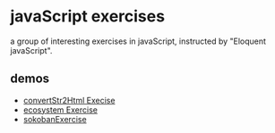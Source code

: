 # javaScript exercises
a group of interesting exercises in javaScript, instructed by "Eloquent javaScript".

## demos
* [convertStr2Html Execise](http://williammer.github.io/works/convertStr2HtmlExecise)
* [ecosystem Exercise](http://williammer.github.io/works/ecosystemExercise)
* [sokobanExercise](http://williammer.github.io/works/sokobanExercise)
